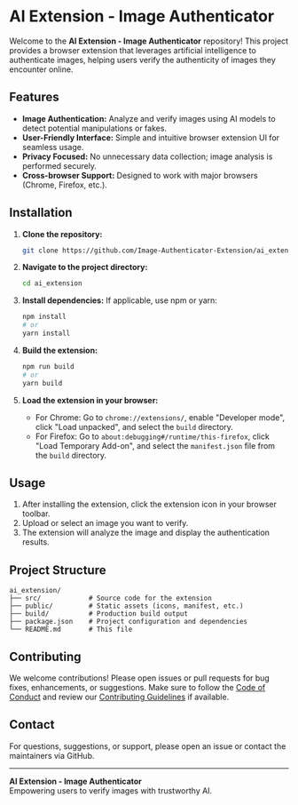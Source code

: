 # AI Extension - Image Authenticator

Welcome to the **AI Extension - Image Authenticator** repository! This project provides a browser extension that leverages artificial intelligence to authenticate images, helping users verify the authenticity of images they encounter online.

## Features

- **Image Authentication:** Analyze and verify images using AI models to detect potential manipulations or fakes.
- **User-Friendly Interface:** Simple and intuitive browser extension UI for seamless usage.
- **Privacy Focused:** No unnecessary data collection; image analysis is performed securely.
- **Cross-browser Support:** Designed to work with major browsers (Chrome, Firefox, etc.).

## Installation

1. **Clone the repository:**
   ```bash
   git clone https://github.com/Image-Authenticator-Extension/ai_extension.git
   ```

2. **Navigate to the project directory:**
   ```bash
   cd ai_extension
   ```

3. **Install dependencies:**
   If applicable, use npm or yarn:
   ```bash
   npm install
   # or
   yarn install
   ```

4. **Build the extension:**
   ```bash
   npm run build
   # or
   yarn build
   ```

5. **Load the extension in your browser:**
   - For Chrome: Go to `chrome://extensions/`, enable "Developer mode", click "Load unpacked", and select the `build` directory.
   - For Firefox: Go to `about:debugging#/runtime/this-firefox`, click "Load Temporary Add-on", and select the `manifest.json` file from the `build` directory.

## Usage

1. After installing the extension, click the extension icon in your browser toolbar.
2. Upload or select an image you want to verify.
3. The extension will analyze the image and display the authentication results.

## Project Structure

```
ai_extension/
├── src/            # Source code for the extension
├── public/         # Static assets (icons, manifest, etc.)
├── build/          # Production build output
├── package.json    # Project configuration and dependencies
└── README.md       # This file
```

## Contributing

We welcome contributions! Please open issues or pull requests for bug fixes, enhancements, or suggestions. Make sure to follow the [Code of Conduct](CODE_OF_CONDUCT.md) and review our [Contributing Guidelines](CONTRIBUTING.md) if available.


## Contact

For questions, suggestions, or support, please open an issue or contact the maintainers via GitHub.

---
**AI Extension - Image Authenticator**  
Empowering users to verify images with trustworthy AI.
